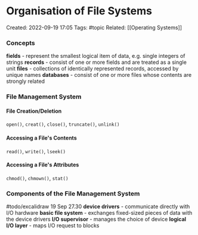 # Organisation of File Systems
Created: 2022-09-19 17:05
Tags: #topic
Related: [[Operating Systems]]

### Concepts
**fields** - represent the smallest logical item of data, e.g. single integers of strings
**records** - consist of one or more fields and are treated as a single unit
**files** - collections of identically represented records, accessed by unique names
**databases** - consist of one or more files whose contents are strongly related

### File Management System
#### File Creation/Deletion
`open()`, `creat()`, `close()`, `truncate()`, `unlink()`

#### Accessing a File's Contents
`read()`, `write()`, `lseek()`

#### Accessing a File's Attributes
`chmod()`, `chmown()`, `stat()`

### Components of the File Management System
#todo/excalidraw 19 Sep 27.30
**device drivers** - communicate directly with I/O hardware
**basic file system** - exchanges fixed-sized pieces of data with the device drivers
**I/O supervisor** - manages the choice of device
**logical I/O layer** - maps I/O request to blocks
